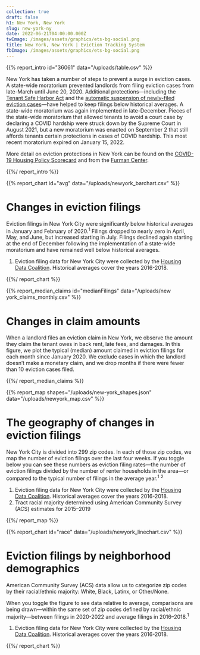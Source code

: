 ```yaml
---
collection: true
draft: false
h1: New York, New York
slug: new-york-ny
date: 2022-06-21T04:00:00.000Z
twImage: /images/assets/graphics/ets-bg-social.png
title: New York, New York | Eviction Tracking System
fbImage: /images/assets/graphics/ets-bg-social.png
---
```


{{% report_intro id="36061" data="/uploads/table.csv" %}}

New York has taken a number of steps to prevent a surge in eviction cases. A state-wide moratorium prevented landlords from filing eviction cases from late-March until June 20, 2020. Additional protections—including the [Tenant Safe Harbor Act](https://www.nysenate.gov/legislation/bills/2019/s8192/amendment/b) and the [automatic suspension of newly-filed eviction cases](http://nycourts.gov/whatsnew/pdf/ao160a20.pdf)—have helped to keep filings below historical averages. A state-wide moratorium was again implemented in late-December. Pieces of the state-wide moratorium that allowed tenants to avoid a court case by declaring a COVID hardship were struck down by the Supreme Court in August 2021, but a new moratorium was enacted on September 2 that still affords tenants certain protections in cases of COVID hardship. This most recent moratorium expired on January 15, 2022. 

More detail on eviction protections in New York can be found on the [COVID-19 Housing Policy Scorecard](https://evictionlab.org/covid-policy-scorecard/ny/) and from the [Furman Center](https://furmancenter.org/thestoop/entry/data-update-eviction-filings-in-nyc-since-covid-19).

{{%/ report_intro %}}



{{% report_chart id="avg" data="/uploads/newyork_barchart.csv" %}}













# Changes in eviction filings

Eviction filings in New York City were significantly below historical averages in January and February of 2020.<sup>1</sup> Filings dropped to nearly zero in April, May, and June, but increased starting in July. Filings declined again starting at the end of December following the implementation of a state-wide moratorium and have remained well below historical averages.

1. Eviction filing data for New York City were collected by the [Housing Data Coalition](https://www.housingdatanyc.org//). Historical averages cover the years 2016-2018.













{{%/ report_chart %}}


{{% report_median_claims id="medianFilings" data="/uploads/new york_claims_monthly.csv" %}}

# Changes in claim amounts

When a landlord files an eviction claim in New York, we observe the amount they claim the tenant owes in back rent, late fees, and damages. In this figure, we plot the typical (median) amount claimed in eviction filings for each month since January 2020. We exclude cases in which the landlord doesn’t make a monetary claim, and we drop months if there were fewer than 10 eviction cases filed.

{{%/ report_median_claims %}}


{{% report_map shapes="/uploads/new-york_shapes.json" data="/uploads/newyork_map.csv" %}}





# The geography of changes in eviction filings

New York City is divided into 299 zip codes. In each of those zip codes, we map the number of eviction filings over the last four weeks. If you toggle below you can see these numbers as eviction filing rates—the number of eviction filings divided by the number of renter households in the area—or compared to the typical number of filings in the average year.<sup>1</sup> <sup>2</sup>

1. Eviction filing data for New York City were collected by the [Housing Data Coalition](https://www.housingdatanyc.org//). Historical averages cover the years 2016-2018.
2. Tract racial majority determined using American Community Survey (ACS) estimates for 2015–2019





{{%/ report_map %}}



{{% report_chart id="race" data="/uploads/newyork_linechart.csv" %}}



# Eviction filings by neighborhood demographics

American Community Survey (ACS) data allow us to categorize zip codes by their racial/ethnic majority: White, Black, Latinx, or Other/None. 

When you toggle the figure to see data relative to average, comparisons are being drawn—within the same set of zip codes defined by racial/ethnic majority—between filings in 2020-2022 and average filings in 2016–2018.<sup>1</sup>

1. Eviction filing data for New York City were collected by the [Housing Data Coalition](https://www.housingdatanyc.org//). Historical averages cover the years 2016-2018.



{{%/ report_chart %}}